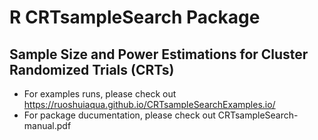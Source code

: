# R CRTsampleSearch Package
## Sample Size and Power Estimations for Cluster Randomized Trials (CRTs) 
* For examples runs, please check out https://ruoshuiaqua.github.io/CRTsampleSearchExamples.io/
* For package ducumentation, please check out CRTsampleSearch-manual.pdf 

